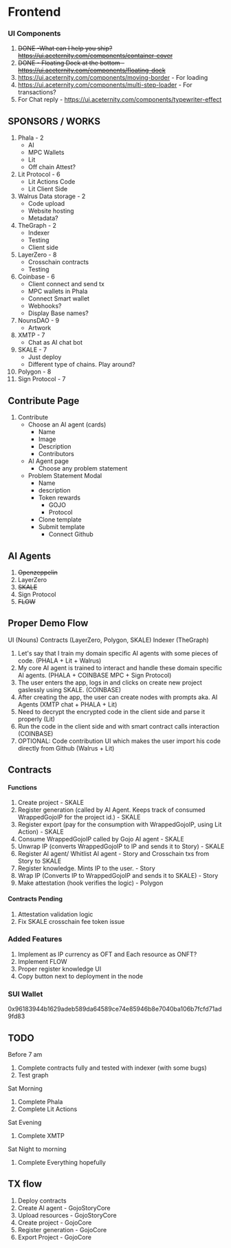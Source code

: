 # Frontend

### UI Components

1. ~~DONE -What can I help you ship? https://ui.aceternity.com/components/container-cover~~
2. ~~DONE - Floating Dock at the bottom - https://ui.aceternity.com/components/floating-dock~~
3. https://ui.aceternity.com/components/moving-border - For loading
4. https://ui.aceternity.com/components/multi-step-loader - For transactions?
5. For Chat reply - https://ui.aceternity.com/components/typewriter-effect

## SPONSORS / WORKS

1. Phala - 2
   - AI
   - MPC Wallets
   - Lit
   - Off chain Attest?
2. Lit Protocol - 6
   - Lit Actions Code
   - Lit Client Side
3. Walrus Data storage - 2
   - Code upload
   - Website hosting
   - Metadata?
4. TheGraph - 2
   - Indexer
   - Testing
   - Client side
5. LayerZero - 8
   - Crosschain contracts
   - Testing
6. Coinbase - 6
   - Client connect and send tx
   - MPC wallets in Phala
   - Connect Smart wallet
   - Webhooks?
   - Display Base names?
7. NounsDAO - 9
   - Artwork
8. XMTP - 7
   - Chat as AI chat bot
9. SKALE - 7
   - Just deploy
   - Different type of chains. Play around?
10. Polygon - 8
11. Sign Protocol - 7

## Contribute Page

1. Contribute
   - Choose an AI agent (cards)
     - Name
     - Image
     - Description
     - Contributors
   - AI Agent page
     - Choose any problem statement
   - Problem Statement Modal
     - Name
     - description
     - Token rewards
       - GOJO
       - Protocol
     - Clone template
     - Submit template
       - Connect Github

## AI Agents

1. ~~Openzeppelin~~
2. LayerZero
3. ~~SKALE~~
4. Sign Protocol
5. ~~FLOW~~

## Proper Demo Flow

UI (Nouns)
Contracts (LayerZero, Polygon, SKALE)
Indexer (TheGraph)

1. Let's say that I train my domain specific AI agents with some pieces of code. (PHALA + Lit + Walrus)
2. My core AI agent is trained to interact and handle these domain specific AI agents. (PHALA + COINBASE MPC + Sign Protocol)
3. The user enters the app, logs in and clicks on create new project gaslessly using SKALE. (COINBASE)
4. After creating the app, the user can create nodes with prompts aka. AI Agents (XMTP chat + PHALA + Lit)
5. Need to decrypt the encrypted code in the client side and parse it properly (Lit)
6. Run the code in the client side and with smart contract calls interaction (COINBASE)
7. OPTIONAL: Code contribution UI which makes the user import his code directly from Github (Walrus + Lit)

## Contracts

#### Functions

1. Create project - SKALE
2. Register generation (called by AI Agent. Keeps track of consumed WrappedGojoIP for the project id.) - SKALE
3. Register export (pay for the consumption with WrappedGojoIP, using Lit Action) - SKALE
4. Consume WrappedGojoIP called by Gojo AI agent - SKALE
5. Unwrap IP (converts WrappedGojoIP to IP and sends it to Story) - SKALE
6. Register AI agent/ Whitlist AI agent - Story and Crosschain txs from Story to SKALE
7. Register knowledge. Mints IP to the user. - Story
8. Wrap IP (Converts IP to WrappedGojoIP and sends it to SKALE) - Story
9. Make attestation (hook verifies the logic) - Polygon

#### Contracts Pending

1. Attestation validation logic
2. Fix SKALE crosschain fee token issue

### Added Features

1. Implement as IP currency as OFT and Each resource as ONFT?
2. Implement FLOW
3. Proper register knowledge UI
4. Copy button next to deployment in the node

### SUI Wallet

0x96183944b1629adeb589da64589ce74e85946b8e7040ba106b7fcfd71ad9fd83

## TODO

Before 7 am

1. Complete contracts fully and tested with indexer (with some bugs)
2. Test graph

Sat Morning

1. Complete Phala
2. Complete Lit Actions

Sat Evening

1. Complete XMTP

Sat Night to morning

1. Complete Everything hopefully

## TX flow

1. Deploy contracts
2. Create AI agent - GojoStoryCore
3. Upload resources - GojoStoryCore
4. Create project - GojoCore
5. Register generation - GojoCore
6. Export Project - GojoCore
